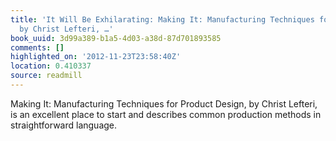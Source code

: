 ```yaml
---
title: 'It Will Be Exhilarating: Making It: Manufacturing Techniques for Product Design,
  by Christ Lefteri, …'
book_uuid: 3d99a389-b1a5-4d03-a38d-87d701893585
comments: []
highlighted_on: '2012-11-23T23:58:40Z'
location: 0.410337
source: readmill
---
```


Making It: Manufacturing Techniques for Product Design, by Christ Lefteri, is an excellent place to start and describes common production methods in straightforward language.